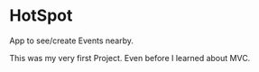# HotSpot
App to see/create Events nearby.

This was my very first Project.
Even before I learned about MVC.
